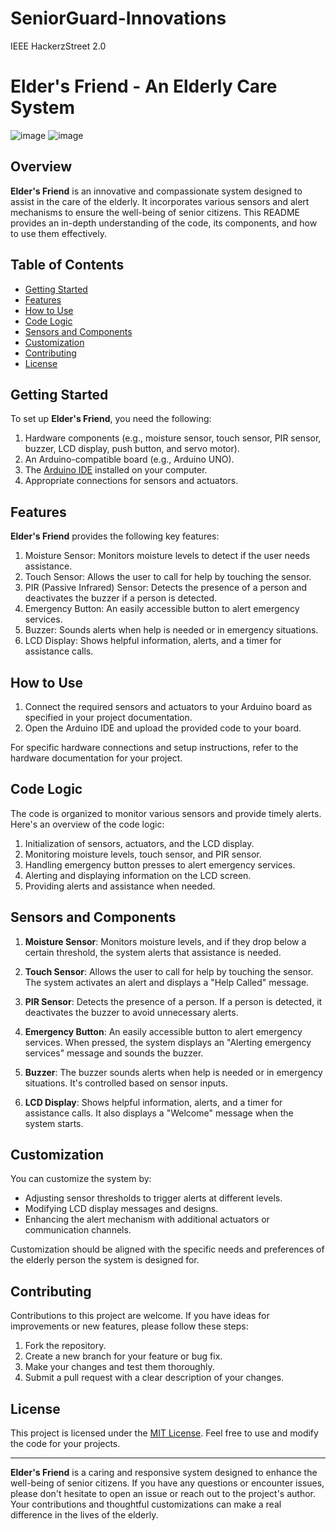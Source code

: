 # SeniorGuard-Innovations
IEEE HackerzStreet 2.0



# Elder's Friend - An Elderly Care System
![image](https://github.com/Anuragb04/IEEE_HACKERZSTREET/assets/130295956/061bceba-b501-4b36-a378-3c4173fc6bc7)
![image](https://github.com/Anuragb04/IEEE_HACKERZSTREET/assets/130295956/59e7ce07-d3b7-4789-9779-a76d07eb900c)



## Overview

**Elder's Friend** is an innovative and compassionate system designed to assist in the care of the elderly. It incorporates various sensors and alert mechanisms to ensure the well-being of senior citizens. This README provides an in-depth understanding of the code, its components, and how to use them effectively.

## Table of Contents

- [Getting Started](#getting-started)
- [Features](#features)
- [How to Use](#how-to-use)
- [Code Logic](#code-logic)
- [Sensors and Components](#sensors-and-components)
- [Customization](#customization)
- [Contributing](#contributing)
- [License](#license)

## Getting Started

To set up **Elder's Friend**, you need the following:

1. Hardware components (e.g., moisture sensor, touch sensor, PIR sensor, buzzer, LCD display, push button, and servo motor).
2. An Arduino-compatible board (e.g., Arduino UNO).
3. The [Arduino IDE](https://www.arduino.cc/en/software) installed on your computer.
4. Appropriate connections for sensors and actuators.

## Features

**Elder's Friend** provides the following key features:

1. Moisture Sensor: Monitors moisture levels to detect if the user needs assistance.
2. Touch Sensor: Allows the user to call for help by touching the sensor.
3. PIR (Passive Infrared) Sensor: Detects the presence of a person and deactivates the buzzer if a person is detected.
4. Emergency Button: An easily accessible button to alert emergency services.
5. Buzzer: Sounds alerts when help is needed or in emergency situations.
6. LCD Display: Shows helpful information, alerts, and a timer for assistance calls.

## How to Use

1. Connect the required sensors and actuators to your Arduino board as specified in your project documentation.
2. Open the Arduino IDE and upload the provided code to your board.

For specific hardware connections and setup instructions, refer to the hardware documentation for your project.

## Code Logic

The code is organized to monitor various sensors and provide timely alerts. Here's an overview of the code logic:

1. Initialization of sensors, actuators, and the LCD display.
2. Monitoring moisture levels, touch sensor, and PIR sensor.
3. Handling emergency button presses to alert emergency services.
4. Alerting and displaying information on the LCD screen.
5. Providing alerts and assistance when needed.

## Sensors and Components

1. **Moisture Sensor**: Monitors moisture levels, and if they drop below a certain threshold, the system alerts that assistance is needed.

2. **Touch Sensor**: Allows the user to call for help by touching the sensor. The system activates an alert and displays a "Help Called" message.

3. **PIR Sensor**: Detects the presence of a person. If a person is detected, it deactivates the buzzer to avoid unnecessary alerts.

4. **Emergency Button**: An easily accessible button to alert emergency services. When pressed, the system displays an "Alerting emergency services" message and sounds the buzzer.

5. **Buzzer**: The buzzer sounds alerts when help is needed or in emergency situations. It's controlled based on sensor inputs.

6. **LCD Display**: Shows helpful information, alerts, and a timer for assistance calls. It also displays a "Welcome" message when the system starts.

## Customization

You can customize the system by:

- Adjusting sensor thresholds to trigger alerts at different levels.
- Modifying LCD display messages and designs.
- Enhancing the alert mechanism with additional actuators or communication channels.

Customization should be aligned with the specific needs and preferences of the elderly person the system is designed for.

## Contributing

Contributions to this project are welcome. If you have ideas for improvements or new features, please follow these steps:

1. Fork the repository.
2. Create a new branch for your feature or bug fix.
3. Make your changes and test them thoroughly.
4. Submit a pull request with a clear description of your changes.

## License

This project is licensed under the [MIT License](LICENSE). Feel free to use and modify the code for your projects.

---

**Elder's Friend** is a caring and responsive system designed to enhance the well-being of senior citizens. If you have any questions or encounter issues, please don't hesitate to open an issue or reach out to the project's author. Your contributions and thoughtful customizations can make a real difference in the lives of the elderly.
